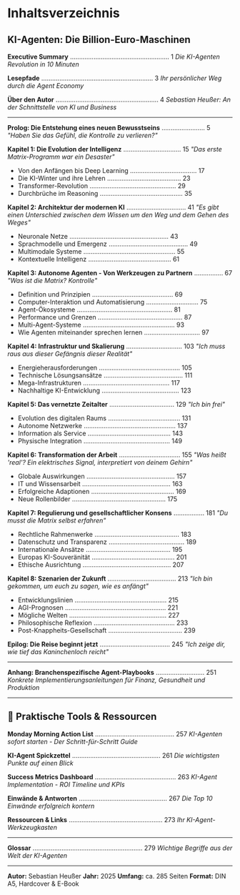 # Inhaltsverzeichnis

## KI-Agenten: Die Billion-Euro-Maschinen

**Executive Summary** ....................................................... 1
*Die KI-Agenten Revolution in 10 Minuten*

**Lesepfade** .............................................................. 3
*Ihr persönlicher Weg durch die Agent Economy*

**Über den Autor** ......................................................... 4
*Sebastian Heußer: An der Schnittstelle von KI und Business*

---

**Prolog: Die Entstehung eines neuen Bewusstseins** ........................ 5
*"Haben Sie das Gefühl, die Kontrolle zu verlieren?"*

**Kapitel 1: Die Evolution der Intelligenz** ................................ 15
*"Das erste Matrix-Programm war ein Desaster"*
- Von den Anfängen bis Deep Learning ..................................... 17
- Die KI-Winter und ihre Lehren ......................................... 23
- Transformer-Revolution ................................................ 29
- Durchbrüche im Reasoning .............................................. 35

**Kapitel 2: Architektur der modernen KI** ................................. 41
*"Es gibt einen Unterschied zwischen dem Wissen um den Weg und dem Gehen des Weges"*
- Neuronale Netze ....................................................... 43
- Sprachmodelle und Emergenz ............................................ 49
- Multimodale Systeme ................................................... 55
- Kontextuelle Intelligenz .............................................. 61

**Kapitel 3: Autonome Agenten - Von Werkzeugen zu Partnern** ................ 67
*"Was ist die Matrix? Kontrolle"*
- Definition und Prinzipien ............................................. 69
- Computer-Interaktion und Automatisierung ............................. 75
- Agent-Ökosysteme ..................................................... 81
- Performance und Grenzen ............................................... 87
- Multi-Agent-Systeme ................................................... 93
- Wie Agenten miteinander sprechen lernen ............................... 97

**Kapitel 4: Infrastruktur und Skalierung** ............................... 103
*"Ich muss raus aus dieser Gefängnis dieser Realität"*
- Energieherausforderungen ............................................. 105
- Technische Lösungsansätze ............................................ 111
- Mega-Infrastrukturen ................................................ 117
- Nachhaltige KI-Entwicklung ........................................... 123

**Kapitel 5: Das vernetzte Zeitalter** .................................... 129
*"Ich bin frei"*
- Evolution des digitalen Raums ........................................ 131
- Autonome Netzwerke ................................................... 137
- Information als Service .............................................. 143
- Physische Integration ................................................ 149

**Kapitel 6: Transformation der Arbeit** .................................. 155
*"Was heißt 'real'? Ein elektrisches Signal, interpretiert von deinem Gehirn"*
- Globale Auswirkungen ................................................. 157
- IT und Wissensarbeit ................................................. 163
- Erfolgreiche Adaptionen .............................................. 169
- Neue Rollenbilder .................................................... 175

**Kapitel 7: Regulierung und gesellschaftlicher Konsens** ................. 181
*"Du musst die Matrix selbst erfahren"*
- Rechtliche Rahmenwerke ............................................... 183
- Datenschutz und Transparenz .......................................... 189
- Internationale Ansätze ............................................... 195
- Europas KI-Souveränität .............................................. 201
- Ethische Ausrichtung ................................................. 207

**Kapitel 8: Szenarien der Zukunft** ...................................... 213
*"Ich bin gekommen, um euch zu sagen, wie es anfängt"*
- Entwicklungslinien ................................................... 215
- AGI-Prognosen ........................................................ 221
- Mögliche Welten ...................................................... 227
- Philosophische Reflexion ............................................. 233
- Post-Knappheits-Gesellschaft ......................................... 239

**Epilog: Die Reise beginnt jetzt** ....................................... 245
*"Ich zeige dir, wie tief das Kaninchenloch reicht"*

---

**Anhang: Branchenspezifische Agent-Playbooks** ........................... 251
*Konkrete Implementierungsanleitungen für Finanz, Gesundheit und Produktion*

---

## 🚀 Praktische Tools & Ressourcen

**Monday Morning Action List** ............................................ 257
*KI-Agenten sofort starten - Der Schritt-für-Schritt Guide*

**KI-Agent Spickzettel** ................................................. 261
*Die wichtigsten Punkte auf einen Blick*

**Success Metrics Dashboard** ............................................. 263
*KI-Agent Implementation - ROI Timeline und KPIs*

**Einwände & Antworten** ................................................. 267
*Die Top 10 Einwände erfolgreich kontern*

**Ressourcen & Links** .................................................... 273
*Ihr KI-Agent-Werkzeugkasten*

---

**Glossar** ............................................................. 279
*Wichtige Begriffe aus der Welt der KI-Agenten*

---

**Autor:** Sebastian Heußer
**Jahr:** 2025
**Umfang:** ca. 285 Seiten
**Format:** DIN A5, Hardcover & E-Book
